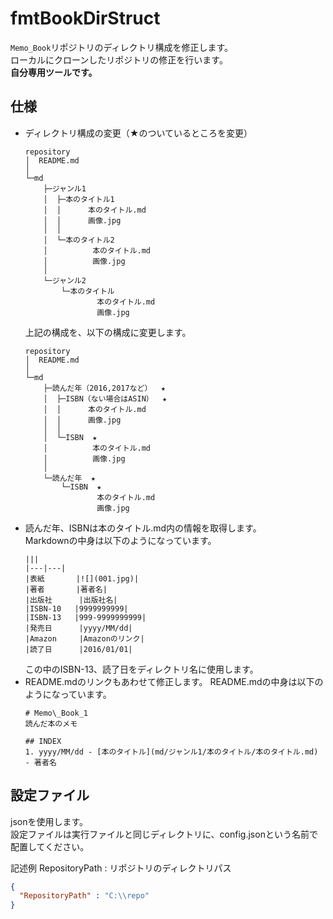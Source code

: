 # fmtBookDirStruct

`Memo_Book`リポジトリのディレクトリ構成を修正します。  
ローカルにクローンしたリポジトリの修正を行います。  
**自分専用ツールです。**

## 仕様
* ディレクトリ構成の変更（★のついているところを変更）
    ```
    repository
    │  README.md
    │
    └─md
        ├─ジャンル1
        │  ├─本のタイトル1
        │  │      本のタイトル.md
        │  │      画像.jpg
        │  │
        │  └─本のタイトル2
        │          本のタイトル.md
        │          画像.jpg
        │
        └─ジャンル2
            └─本のタイトル
                    本のタイトル.md
                    画像.jpg
    ```
    上記の構成を、以下の構成に変更します。
    ```
    repository
    │  README.md
    │
    └─md
        ├─読んだ年（2016,2017など）  ★
        │  ├─ISBN（ない場合はASIN）  ★
        │  │      本のタイトル.md
        │  │      画像.jpg
        │  │
        │  └─ISBN  ★
        │          本のタイトル.md
        │          画像.jpg
        │
        └─読んだ年  ★
            └─ISBN  ★
                    本のタイトル.md
                    画像.jpg
    ```
* 読んだ年、ISBNは本のタイトル.md内の情報を取得します。  
Markdownの中身は以下のようになっています。
    ```
    |||
    |---|---|
    |表紙       |![](001.jpg)|
    |著者       |著者名|
    |出版社      |出版社名|
    |ISBN-10   |9999999999|
    |ISBN-13   |999-9999999999|
    |発売日      |yyyy/MM/dd|
    |Amazon     |Amazonのリンク|
    |読了日      |2016/01/01|
    ```
    この中のISBN-13、読了日をディレクトリ名に使用します。  
* README.mdのリンクもあわせて修正します。
README.mdの中身は以下のようになっています。
    ```
    # Memo\_Book_1
    読んだ本のメモ
    
    ## INDEX
    1. yyyy/MM/dd - [本のタイトル](md/ジャンル1/本のタイトル/本のタイトル.md) - 著者名
    
    ```

## 設定ファイル
jsonを使用します。  
設定ファイルは実行ファイルと同じディレクトリに、config.jsonという名前で配置してください。  

記述例
RepositoryPath : リポジトリのディレクトリパス
```json
{
  "RepositoryPath" : "C:\\repo"
}
```